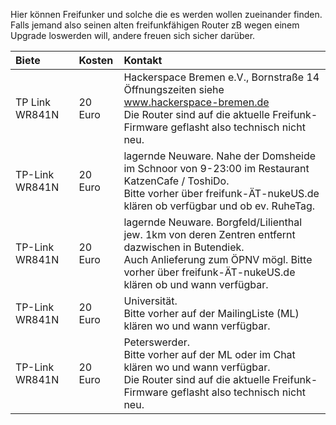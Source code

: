 Hier können Freifunker und solche die es werden wollen zueinander finden. 
Falls jemand also seinen alten freifunkfähigen Router zB wegen einem Upgrade loswerden will, andere freuen sich sicher darüber. 

| Biete | Kosten | Kontakt |
|:-----| :---- | :----|
| TP Link WR841N | 20 Euro | Hackerspace Bremen e.V., Bornstraße 14 <br> Öffnungszeiten siehe www.hackerspace-bremen.de<br> Die Router sind auf die aktuelle Freifunk-Firmware geflasht also technisch nicht neu. |
| TP-Link WR841N | 20 Euro | lagernde Neuware. Nahe der Domsheide im Schnoor von 9-23:00 im Restaurant KatzenCafe / ToshiDo.<br>Bitte vorher über freifunk-ÄT-nukeUS.de klären ob verfügbar und ob ev. RuheTag.|
| TP-Link WR841N | 20 Euro | lagernde Neuware. Borgfeld/Lilienthal jew. 1km von deren Zentren entfernt dazwischen in Butendiek. <br>Auch Anlieferung zum ÖPNV mögl. Bitte vorher über freifunk-ÄT-nukeUS.de klären ob und wann verfügbar. |
| TP-Link WR841N | 20 Euro | Universität.<br>Bitte vorher auf der MailingListe (ML) klären wo und wann verfügbar. |
| TP-Link WR841N | 20 Euro | Peterswerder.<br>Bitte vorher auf der ML oder im Chat klären wo und wann verfügbar.<br>Die Router sind auf die aktuelle Freifunk-Firmware geflasht also technisch nicht neu. |
